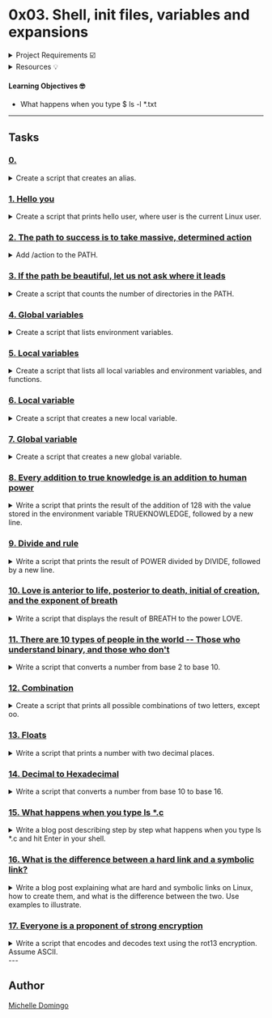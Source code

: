 # 0x03. Shell, init files, variables and expansions

<details><summary>Project Requirements ☑️</summary>
...
</details>

<details><summary>Resources 💡</summary>

* [Expansions](https://intranet.hbtn.io/rltoken/G5p7gU70olYFxbN_DfuXpQ)
* [Shell Arithmetic](https://intranet.hbtn.io/rltoken/C2JAWjeSMt5I0EmuplF32A)
* [Variables](https://intranet.hbtn.io/rltoken/Wyjo7ryCl3xnWkeb1YnZBA)
* [Shell initialization files](https://intranet.hbtn.io/rltoken/4YAvO7v4j2N3Mt6SsGfJPA)
* [The alias Command](https://intranet.hbtn.io/rltoken/5JiNabFuBFXpJKqGGh9EjQ)
* [Technical Writing](https://intranet.hbtn.io/rltoken/yG1jmJxtf-0eALGmsrfIjA)
</details>

#### Learning Objectives 🤓

* What happens when you type $ ls -l *.txt

---
## Tasks

### [0. <o>](./0-alias )
<details><summary>Create a script that creates an alias.</summary><br>

* 
```

```
</details>

### [1. Hello you](./1-hello_you )
<details><summary>Create a script that prints hello user, where user is the current Linux user.</summary><br>

* 
```

```
</details>

### [2. The path to success is to take massive, determined action](./2-path)
<details><summary>Add /action to the PATH.</summary><br>

* /action should be the last directory the shell looks into when looking for a program.
```

```
</details>

### [3. If the path be beautiful, let us not ask where it leads](./3-paths)
<details><summary>Create a script that counts the number of directories in the PATH.</summary><br>

* 
```

```
</details>

### [4. Global variables](./4-global_variables)
<details><summary>Create a script that lists environment variables.</summary><br>

* 
```

```
</details>

### [5. Local variables](./5-local_variables)
<details><summary>Create a script that lists all local variables and environment variables, and functions.</summary><br>

* 
```

```
</details>

### [6. Local variable](./6-create_local_variable)
<details><summary>Create a script that creates a new local variable.</summary><br>

* 
```

```
</details>

### [7. Global variable](./7-create_global_variable)
<details><summary>Create a script that creates a new global variable.</summary><br>

* 
```

```
</details>

### [8. Every addition to true knowledge is an addition to human power](./8-true_knowledge)
<details><summary>Write a script that prints the result of the addition of 128 with the value stored in the environment variable TRUEKNOWLEDGE, followed by a new line.</summary><br>

* 
```

```
</details>

### [9. Divide and rule](./9-divide_and_rule)
<details><summary>Write a script that prints the result of POWER divided by DIVIDE, followed by a new line.</summary><br>

* 
```

```
</details>

### [10. Love is anterior to life, posterior to death, initial of creation, and the exponent of breath](./10-love_exponent_breath)
<details><summary>Write a script that displays the result of BREATH to the power LOVE.</summary><br>

* 
```

```
</details>

### [11. There are 10 types of people in the world -- Those who understand binary, and those who don't](./11-binary_to_decimal)
<details><summary>Write a script that converts a number from base 2 to base 10.</summary><br>

* 
```

```
</details>

### [12. Combination](./12-combinations)
<details><summary>Create a script that prints all possible combinations of two letters, except oo.</summary><br>

* 
```

```
</details>

### [13. Floats](./13-print_float)
<details><summary>Write a script that prints a number with two decimal places.</summary><br>

* 
```

```
</details>

### [14. Decimal to Hexadecimal](./14-decimal_to_hexadecimal)
<details><summary>Write a script that converts a number from base 10 to base 16.</summary><br>

* 
```

```
</details>

### [15. What happens when you type ls *.c](./100-rot13)
<details><summary>Write a blog post describing step by step what happens when you type ls *.c and hit Enter in your shell.</summary><br>

* Try to explain every step you know of, and give examples. A total beginner should understand what you have written.
```

```
</details>

### [16. What is the difference between a hard link and a symbolic link?](./101-odd)
<details><summary>Write a blog post explaining what are hard and symbolic links on Linux, how to create them, and what is the difference between the two. Use examples to illustrate.</summary><br>

* 
```

```
</details>

### [17. Everyone is a proponent of strong encryption](./102-water_and_stir)
<details><summary>Write a script that encodes and decodes text using the rot13 encryption. Assume ASCII.</summary><br>

* 
```

```
</details>
---

## Author
[Michelle Domingo](https://github.com/michedomingo)

